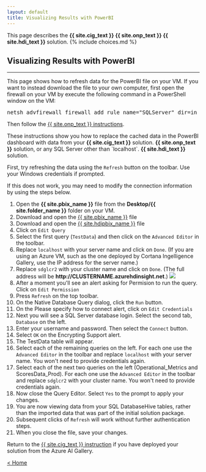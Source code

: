 ```yaml
---
layout: default
title: Visualizing Results with PowerBI
---
```


<div class="alert alert-success" role="alert"> This page describes the 
<strong>
<span class="cig">{{ site.cig_text }}</span>
<span class="onp">{{ site.onp_text }}</span>
<span class="hdi">{{ site.hdi_text }}</span> 
</strong>
solution.
{% include choices.md %}
</div> 

## Visualizing Results with PowerBI
-----------------------------------


<div class="alert alert-info cig" >
This page shows how to refresh data for the PowerBI file on your VM.  If you want to instead download the file to your own computer, first open the firewall on your VM by execute the following command in a PowerShell window on the VM:
<pre class="highlight">
netsh advfirewall firewall add rule name="SQLServer" dir=in action=allow protocol=tcp localport=1433 
</pre>
<p/>
Then follow the <a href="Visualize_Results.html?path=onp">{{ site.onp_text }} instructions</a>. 
</div>  
<p/>
These instructions show you how to replace the cached data in the PowerBI dashboard with data from your 
<span class="cig"><strong>{{ site.cig_text }}</strong> solution. </span>
<span class="onp"><strong>{{ site.onp_text }}</strong> solution, or any SQL Server other than `localhost`. </span>
<span class="hdi"><strong>{{ site.hdi_text }}</strong> solution. </span>

First, try refreshing the data using the <code>Refresh</code> button on the toolbar.
Use your Windows credentials if prompted.

If this does not work, you may need to modify the connection information by using the steps below.

<ol>
<li class="cig">Open the <strong>{{ site.pbix_name }}</strong> file from the <strong>Desktop/{{ site.folder_name }}</strong> folder on your VM. </li>
<li class="onp">Download and open the <a href="{{ site.pbix_sqldownload_url }}" target="_blank">{{ site.pbix_name }}</a> file</li>
<li class="hdi">Download and open the <a href="{{ site.pbix_hdidownload_url }}" target="_blank">{{ site.hdipbix_name }}</a> file</li>
<li class="onp hdi">Click on <code>Edit Query</code></li>
<li class="onp hdi">Select the first query (<code>TestData</code>) and then click on the <code>Advanced Editor</code> in the toolbar.</li>
<li class="onp">Replace <code>localhost</code> with your server name and click on <code>Done</code>. (If you are using an Azure VM, such as the one deployed by Cortana Ingelligence Gallery, use the IP address for the server name.)</li>
<li class="hdi">Replace <code>sdglcr2</code> with your cluster name and click on <code>Done</code>. (The full address will be <strong>http://CLUSTERNAME.azurehdinsight.net</strong>.)
<img src="images/scoresdata.png"> </li>
<li class="onp hdi">After a moment you'll see an alert asking for Permision to run the query.  Click on <code>Edit Permission</code> </li>

<li class="cig">Press <code>Refresh</code> on the top toolbar. </li>

<li class="sql">On the Native Database Query dialog, click the <code>Run</code> button.</li>

<li  class="onp">On the Please specify how to connect alert, click on <code>Edit Credentials</code></li>
<li class="sql">Next you will see a SQL Server database login. Select the second tab,  <code>Database</code> on the left.</li>
<li>Enter your username and password.  Then select the <code>Connect</code> button.</li>
<li class="sql">Select <code>OK</code> on the Encrypting Support alert.</li>
<li class="onp hdi">The TestData table will appear.</li>
<li class="onp"> Select each of the remaining queries on the left.  For each one use the <code>Advanced Editor</code> in the toolbar and replace <code>localhost</code> with your server name. You won't need to provide credentials again.</li>
<li class="hdi"> Select each of the next two queries on the left (Operational_Metrics and ScoresData_Prod).  For each one use the <code>Advanced Editor</code> in the toolbar and replace <code>sdglcr2</code> with your cluster name. You won't need to provide credentials again.</li>
<li class="onp hdi">Now close the Query Editor.  Select <code>Yes</code> to the prompt to apply your changes.</li>
<li> You are now viewing data from your <span class="sql">SQL Database</span><span class="hdi">Hive tables</span>, rather than the imported data that was part of the initial solution package.</li>
<li>Subsequent clicks of <code>Refresh</code> will work without further authentication steps.</li>
<li>When you close the file, save your changes.</li>
</ol>

<div class="alert alert-info onp" role="alert">
Return to the <a href="Visualize_Results.html?path=cig">{{ site.cig_text }} instruction</a> if you have deployed your solution from the Azure AI Gallery.
</div>

[&lt; Home](index.html)